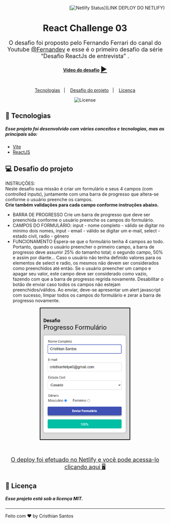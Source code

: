 <div align="right">

[![Netlify Status](https://api.netlify.com/api/v1/badges/e3c52228-d2d0-4ecd-a86e-d5663fc30ca7/deploy-status)](LINK DEPLOY DO NETLIFY)

</div>

<h1 align="center"> React Challenge 03 </h1>

<p align="center" style="font-size: 18px;">O desafio foi proposto pelo Fernando Ferrari do canal do Youtube <a href="https://www.youtube.com/@fernandev1/">@Fernandev</a> e esse é o primeiro desafio da série “Desafio ReactJs de entrevista” .
</p>

<p align="center" >
<strong>
<a href="https://www.youtube.com/watch?v=ngcH4e2RTUM">Vídeo do desafio</a>
</strong>
<a style="font-size: 22px;" href="https://www.youtube.com/watch?v=ngcH4e2RTUM"> ▶️ </a>
</p>

<br/>
<p align="center">
  <a href="#-tecnologias">Tecnologias</a>&nbsp;&nbsp;&nbsp;|&nbsp;&nbsp;&nbsp;
  <a href="#-projeto">Desafio do projeto</a>&nbsp;&nbsp;&nbsp;|&nbsp;&nbsp;&nbsp;
  <a href="#memo-licença">Licença</a>
</p>

<p align="center">
  <img alt="License" src="https://img.shields.io/static/v1?label=license&message=MIT&color=49AA26&labelColor=000000">
</p>

## 🚀 Tecnologias

##### Esse projeto foi desenvolvido com vários conceitos e tecnologias, mas as principais são:

- [Vite](https://vitejs.dev/)
- [ReactJS](https://reactjs.org/)

## 💻 Desafio do projeto

<p>
INSTRUÇÕES:</br>
Neste desafio sua missão é criar um formulário e seus 4 campos (com controlled inputs),
juntamente com uma barra de progresso que altera-se conforme o usuário preenche os campos.
</br>
<strong>Crie também validações para cada campo conforme instruções abaixo.</strong>

- BARRA DE PROGRESSO
  Crie um barra de progresso que deve ser preenchida conforme o usuário preenche os campos do formulário.
  </br>
- CAMPOS DO FORMULÁRIO:
  input - nome completo - válido se digitar no mínimo dois nomes,
  input - email - válido se digitar um e-mail,
  select - estado civil,
  radio - gênero
  </br>
- FUNCIONAMENTO
Espera-se que o formulário tenha 4 campos ao todo. Portanto, quando o usuário preencher
o primeiro campo, a barra de progresso deve assumir 25% do tamanho total;
o segundo campo, 50% e assim por diante...
Caso o usuário não tenha definido valores para os elementos de select e radio,
os mesmos não devem ser considerados como preenchidos até então.
Se o usuário preencher um campo e apagar seu valor, este campo deve ser considerado como vazio,
fazendo com que a barra de progresso regrida novamente.
Desabilitar o botão de enviar caso todos os campos não estejam preenchidos/válidos.
Ao enviar, deve-se apresentar um alert javascript com sucesso, limpar todos os campos
do formulário e zerar a barra de progresso novamente.
</p>

<p align="center">
    <img alt="App" style="height: 415px; border: 2px solid black" heigth src="./app.png" >
</p>
<br/>
<p style="font-size: 18px;" align="center">
    <a href="">O deploy foi efetuado no Netlify e você pode acessa-lo clicando aqui 🖥️</a>
</p>

## :memo: Licença

##### Esse projeto está sob a licença MIT.

---

Feito com ♥ by Cristhian Santos
